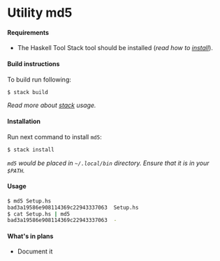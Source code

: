 # Utility md5

#### Requirements

 - The Haskell Tool Stack tool should be installed (_read how to [install][1]_).

#### Build instructions

To build run following:

```sh
$ stack build
```

_Read more about [stack][2] usage._

#### Installation

Run next command to install `md5`:

```sh
$ stack install
```

_`md5` would be placed in `~/.local/bin` directory. Ensure that it is in your `$PATH`._

#### Usage

```sh
$ md5 Setup.hs
bad3a19586e908114369c22943337063  Setup.hs
$ cat Setup.hs | md5
bad3a19586e908114369c22943337063  -
```

#### What's in plans

 - Document it

[1]: https://docs.haskellstack.org/en/stable/install_and_upgrade/ "Install/Upgrade - The Haskell Tool Stack"
[2]: https://docs.haskellstack.org/en/stable/README/ "The Haskell Tool Stack"
